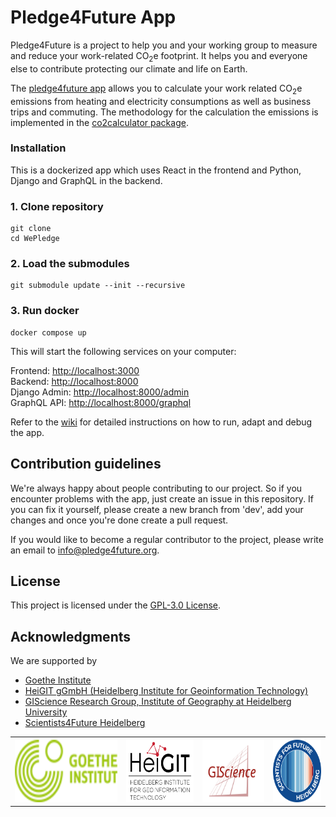# Pledge4Future App

Pledge4Future is a project to help you and your working group to measure and reduce your work-related CO<sub>2</sub>e footprint. It helps you and everyone else to contribute protecting our climate and life on Earth.

The [pledge4future app](https://pledge4future.org) allows you to calculate your work related CO<sub>2</sub>e emissions from heating and electricity consumptions as well as business trips and commuting. The methodology for the calculation the emissions is implemented in the [co2calculator package](https://github.com/pledge4future/co2calculator).

### Installation

This is a dockerized app which uses React in the frontend and Python, Django and GraphQL in the backend.

### 1. Clone repository 

```
git clone 
cd WePledge
```

### 2. Load the submodules

```
git submodule update --init --recursive
```

### 3. Run docker

```
docker compose up
```

This will start the following services on your computer:

Frontend: [http://localhost:3000](http://localhost:3000)  
Backend: [http://localhost:8000](http://localhost:8000)  
Django Admin: [http://localhost:8000/admin](http://localhost:8000/admin)  
GraphQL API: [http://localhost:8000/graphql](http://localhost:8000/graphql)  

Refer to the [wiki](https://github.com/pledge4future/WePledge/wiki) for detailed instructions on how to run, adapt and debug the app.

## Contribution guidelines 

We're always happy about people contributing to our project. So if you encounter problems with the app, just create an issue in this repository. If you can fix it yourself, please create a new branch from 'dev', add your changes and once you're done create a pull request. 

If you would like to become a regular contributor to the project, please write an email to [info@pledge4future.org](mailto:info@pledge4future.org).

## License

This project is licensed under the [GPL-3.0 License](./LICENSE).

## Acknowledgments

We are supported by

- [Goethe Institute](https://www.goethe.de)
- [HeiGIT gGmbH (Heidelberg Institute for Geoinformation Technology)](https://heigit.org/)
- [GIScience Research Group, Institute of Geography at Heidelberg University](https://www.geog.uni-heidelberg.de/giscience.html)
- [Scientists4Future Heidelberg](https://heidelberg.scientists4future.org/)


<table>
	<tr>
		<th><img src='./frontend/static/images/logos/GI_logo.png' height='100'></th>
		<th><img src='./frontend/static/images/logos/HeiGIT_Logo_compact.png' height='100'></th>
		<th><img src='./frontend/static/images/logos/GIS_logo.svg' height='100'></th>
		<th><img src='./frontend/static/images/logos/S4F_logo.png' height='100'></th>
	</tr>
</table>